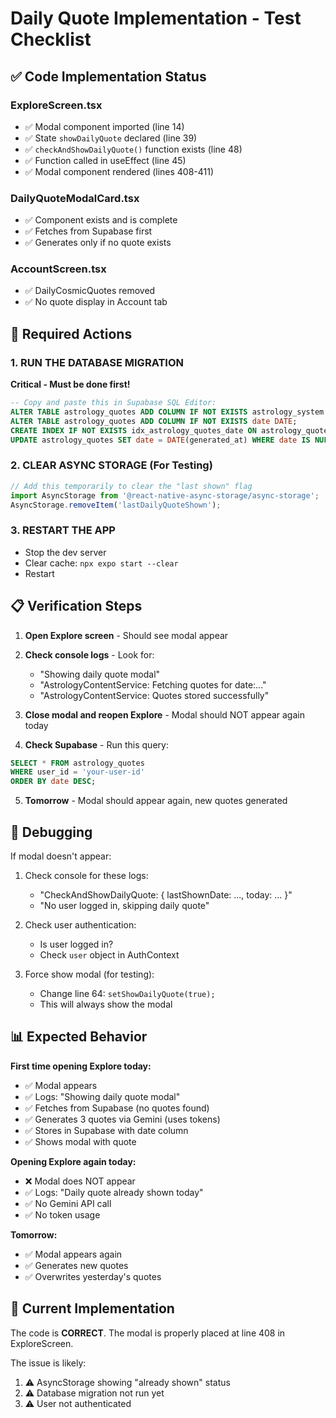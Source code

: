 # Daily Quote Implementation - Test Checklist

## ✅ Code Implementation Status

### ExploreScreen.tsx
- ✅ Modal component imported (line 14)
- ✅ State `showDailyQuote` declared (line 39)
- ✅ `checkAndShowDailyQuote()` function exists (line 48)
- ✅ Function called in useEffect (line 45)
- ✅ Modal component rendered (lines 408-411)

### DailyQuoteModalCard.tsx
- ✅ Component exists and is complete
- ✅ Fetches from Supabase first
- ✅ Generates only if no quote exists

### AccountScreen.tsx
- ✅ DailyCosmicQuotes removed
- ✅ No quote display in Account tab

## 🔧 Required Actions

### 1. RUN THE DATABASE MIGRATION
**Critical - Must be done first!**

```sql
-- Copy and paste this in Supabase SQL Editor:
ALTER TABLE astrology_quotes ADD COLUMN IF NOT EXISTS astrology_system VARCHAR(20);
ALTER TABLE astrology_quotes ADD COLUMN IF NOT EXISTS date DATE;
CREATE INDEX IF NOT EXISTS idx_astrology_quotes_date ON astrology_quotes(date);
UPDATE astrology_quotes SET date = DATE(generated_at) WHERE date IS NULL;
```

### 2. CLEAR ASYNC STORAGE (For Testing)
```javascript
// Add this temporarily to clear the "last shown" flag
import AsyncStorage from '@react-native-async-storage/async-storage';
AsyncStorage.removeItem('lastDailyQuoteShown');
```

### 3. RESTART THE APP
- Stop the dev server
- Clear cache: `npx expo start --clear`
- Restart

## 📋 Verification Steps

1. **Open Explore screen** - Should see modal appear
2. **Check console logs** - Look for:
   - "Showing daily quote modal"
   - "AstrologyContentService: Fetching quotes for date:..."
   - "AstrologyContentService: Quotes stored successfully"

3. **Close modal and reopen Explore** - Modal should NOT appear again today

4. **Check Supabase** - Run this query:
```sql
SELECT * FROM astrology_quotes 
WHERE user_id = 'your-user-id' 
ORDER BY date DESC;
```

5. **Tomorrow** - Modal should appear again, new quotes generated

## 🐛 Debugging

If modal doesn't appear:

1. Check console for these logs:
   - "CheckAndShowDailyQuote: { lastShownDate: ..., today: ... }"
   - "No user logged in, skipping daily quote"

2. Check user authentication:
   - Is user logged in?
   - Check `user` object in AuthContext

3. Force show modal (for testing):
   - Change line 64: `setShowDailyQuote(true);`
   - This will always show the modal

## 📊 Expected Behavior

**First time opening Explore today:**
- ✅ Modal appears
- ✅ Logs: "Showing daily quote modal"
- ✅ Fetches from Supabase (no quotes found)
- ✅ Generates 3 quotes via Gemini (uses tokens)
- ✅ Stores in Supabase with date column
- ✅ Shows modal with quote

**Opening Explore again today:**
- ❌ Modal does NOT appear
- ✅ Logs: "Daily quote already shown today"
- ✅ No Gemini API call
- ✅ No token usage

**Tomorrow:**
- ✅ Modal appears again
- ✅ Generates new quotes
- ✅ Overwrites yesterday's quotes

## 🎯 Current Implementation

The code is **CORRECT**. The modal is properly placed at line 408 in ExploreScreen.

The issue is likely:
1. ⚠️ AsyncStorage showing "already shown" status
2. ⚠️ Database migration not run yet
3. ⚠️ User not authenticated
